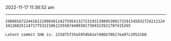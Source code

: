 2022-11-17 11:38:52 am

---

`29880167224416121096501242759541327231931398953091732915458327242121243412682511471775322106123556744893817369323921707415265`

`Latest commit SHA is: 223d75f35e5954b81e7496b70b17ea97c2952268 `
